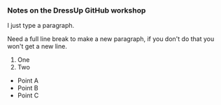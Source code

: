 ### Notes on the DressUp GitHub workshop

I just type a paragraph.

Need a full line break to make a new paragraph, if you don't do that you won't get a new line.

1. One
2. Two

* Point A
* Point B
* Point C
